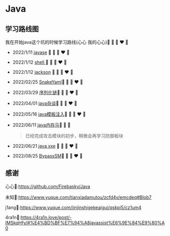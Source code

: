 # Java

## 学习路线图

我在开始java这个坑的时候学习路线(心心 我的心心)💛 💙 💜 ❤️ 💚

- 2022/1/11    [javase](javase) 💛 💙 💜 ❤️ 💚

- 2022/1/12    [shell ](shell) 💛 💙 💜 ❤️ 💚

-  2022/1/12 [jackson](jakson) 💛 💙 💜 ❤️ 💚

-  2022/02/25 [SnakeYaml](/SnakeYaml)💛 💙 💜 ❤️ 💚

- 2022/03/29 [序列化链](java%E5%BA%8F%E5%88%97%E5%8C%96%E9%93%BE)💛 💙 💜 ❤️ 💚

- 2022/04/01 [java杂谈](/java杂谈)💛 💙 💜 ❤️ 💚

- 2022/05/16 [java模板注入](java模板注入/)💛 💙 💜 ❤️ 💚

- 2022/06/11 [java内存马](java内存马/)💛 💙 💜

  > 已经完成攻击模块的初步，稍微会再学习防御板块

- 2022/06/21 [java xxe](xxe/) 💛 💙 💜 ❤️ 💚

- 2022/08/25 [BypassSM](BypassSM/)💛 💙 💜 ❤️ 💚

## 感谢

心心💙:https://github.com/Firebasky/Java

未知:key::https://www.yuque.com/tianxiadamutou/zcfd4v/emcdeq#Blob7

j1ang:door::https://www.yuque.com/jinjinshigekeaigui/qskpi5/cz1um4

4ra1n:tongue::https://4ra1n.love/post/-IMSkqHfy/#%E4%BD%BF%E7%94%A8javassist%E6%9E%84%E9%80%A0

